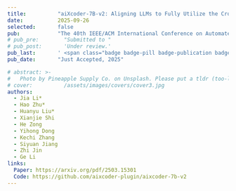 ```yaml
---
title:          "aiXcoder-7B-v2: Aligning LLMs to Fully Utilize the Cross-file Context in Repository-level Code Completion"
date:           2025-09-26
selected:       false
pub:            "The 40th IEEE/ACM International Conference on Automated Software Engineering (ASE 2025)"
# pub_pre:        "Submitted to "
# pub_post:       'Under review.'
pub_last:       ' <span class="badge badge-pill badge-publication badge-success">Oral</span>'
pub_date:       "Just Accepted, 2025"

# abstract: >-
#   Photo by Pineapple Supply Co. on Unsplash. Please put a tldr (too-long-didnt-read, 1~2 sentences) of your publication here. It is not recommended to put the actual abstract here because it is usually too long to fit in. $\LaTeX$ is supported. $a=b+c$.
# cover:          /assets/images/covers/cover3.jpg
authors:
  - Jia Li*
  - Hao Zhu*
  - Huanyu Liu*
  - Xianjie Shi
  - He Zong
  - Yihong Dong
  - Kechi Zhang
  - Siyuan Jiang
  - Zhi Jin
  - Ge Li
links:
  Paper: https://arxiv.org/pdf/2503.15301
  Code: https://github.com/aixcoder-plugin/aixcoder-7b-v2
---
```

